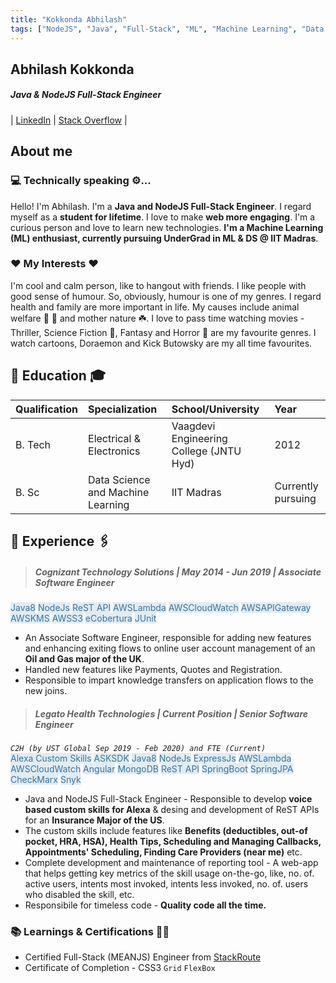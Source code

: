 ```yaml
---
title: "Kokkonda Abhilash"
tags: ["NodeJS", "Java", "Full-Stack", "ML", "Machine Learning", "Data Science", "IIT Madras"]
---
```

## Abhilash Kokkonda
##### **Java & NodeJS Full-Stack Engineer**
| [LinkedIn](https://www.linkedin.com/in/kokkonda-abhilash) | [Stack Overflow](https://stackoverflow.com/users/story/9832322) |

## About me

### 💻 Technically speaking ⚙️...
Hello! I'm Abhilash. I'm a **Java and NodeJS Full-Stack Engineer**. I regard myself as a **student for lifetime**. I love to make **web more engaging**. I'm a curious person and love to learn new technologies. **I'm a Machine Learning (ML) enthusiast, currently pursuing UnderGrad in ML & DS @ IIT Madras**.

### ❤️ My Interests ❤️
I'm cool and calm person, like to hangout with friends. I like people with good sense of humour. So, obviously, humour is one of my genres. I regard health and family are more important in life. My causes include animal welfare 🐶 🐾 and mother nature ☘️. I love to pass time watching movies - Thriller, Science Fiction 🤖, Fantasy and Horror 🧟 are my favourite genres. I watch cartoons, Doraemon and Kick Butowsky are my all time favourites.

## 🏫 Education 🎓

| Qualification| Specialization                    | School/University                       | Year               |
| :----------- | :-------------------------------- | :-------------------------------------- | :----------------- |
| B. Tech      | Electrical & Electronics          | Vaagdevi Engineering College (JNTU Hyd) | 2012               |
| B. Sc        | Data Science and Machine Learning | IIT Madras                              | Currently pursuing |

## 💼 Experience 🖇️

> ##### Cognizant Technology Solutions | May 2014 - Jun 2019 | Associate Software Engineer
<mark style="background-color: #e1ecf4; color: #39739d;">Java8</mark> <mark style="background-color: #e1ecf4; color: #39739d;">NodeJs</mark> <mark style="background-color: #e1ecf4; color: #39739d;">ReST API</mark> <mark style="background-color: #e1ecf4; color: #39739d;">AWSLambda</mark> <mark style="background-color: #e1ecf4; color: #39739d;">AWSCloudWatch</mark> <mark style="background-color: #e1ecf4; color: #39739d;">AWSAPIGateway</mark> <mark style="background-color: #e1ecf4; color: #39739d;">AWSKMS</mark> <mark style="background-color: #e1ecf4; color: #39739d;">AWSS3</mark> <mark style="background-color: #e1ecf4; color: #39739d;">eCobertura</mark> <mark style="background-color: #e1ecf4; color: #39739d;">JUnit</mark>
- An Associate Software Engineer, responsible for adding new features and enhancing exiting flows to online user account management of an **Oil and Gas major of the UK**.
- Handled new features like Payments, Quotes and Registration.
- Responsible to impart knowledge transfers on application flows to the new joins.

> ##### Legato Health Technologies | Current Position | Senior Software Engineer
<em>`C2H (by UST Global Sep 2019 - Feb 2020) and FTE (Current)`</em><br/>
<mark style="background-color: #e1ecf4; color: #39739d;">Alexa Custom Skills</mark> <mark style="background-color: #e1ecf4; color: #39739d;">ASKSDK</mark> <mark style="background-color: #e1ecf4; color: #39739d;">Java8</mark> <mark style="background-color: #e1ecf4; color: #39739d;">NodeJs</mark> <mark style="background-color: #e1ecf4; color: #39739d;">ExpressJs</mark> <mark style="background-color: #e1ecf4; color: #39739d;">AWSLambda</mark> <mark style="background-color: #e1ecf4; color: #39739d;">AWSCloudWatch</mark> <mark style="background-color: #e1ecf4; color: #39739d;">Angular</mark> <mark style="background-color: #e1ecf4; color: #39739d;">MongoDB</mark> <mark style="background-color: #e1ecf4; color: #39739d;">ReST API</mark> <mark style="background-color: #e1ecf4; color: #39739d;">SpringBoot</mark> <mark style="background-color: #e1ecf4; color: #39739d;">SpringJPA</mark> <mark style="background-color: #e1ecf4; color: #39739d;">CheckMarx</mark> <mark style="background-color: #e1ecf4; color: #39739d;">Snyk</mark>
- Java and NodeJS Full-Stack Engineer - Responsible to develop **voice based custom skills for Alexa** & desing and development of ReST APIs for an **Insurance Major of the US**.
- The custom skills include features like **Benefits (deductibles, out-of pocket, HRA, HSA), Health Tips, Scheduling and Managing Callbacks, Appointments' Scheduling, Finding Care Providers (near me)** etc.
- Complete development and maintenance of reporting tool - A web-app that helps getting key metrics of the skill usage on-the-go, like, no. of. active users, intents most invoked, intents less invoked, no. of. users who disabled the skill, etc.
- Responsibile for timeless code - **Quality code all the time.**


### 📚 Learnings & Certifications 🧑‍🎓

- Certified Full-Stack (MEANJS) Engineer from [StackRoute](https://stackroutelearning.com/)
- Certificate of Completion - CSS3 `Grid` `FlexBox`